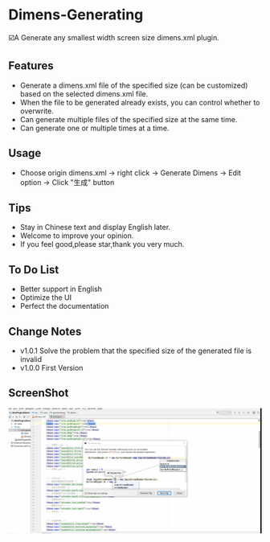 # Dimens-Generating
:ballot_box_with_check:A Generate any smallest width screen size dimens.xml plugin.
## Features
* Generate a dimens.xml file of the specified size (can be customized) based on the selected dimens.xml file.
* When the file to be generated already exists, you can control whether to overwrite.
* Can generate multiple files of the specified size at the same time.
* Can generate one or multiple times at a time.

## Usage
* Choose origin dimens.xml -> right click -> Generate Dimens -> Edit option -> Click "生成" button

## Tips
* Stay in Chinese text and display English later.
* Welcome to improve your opinion.
* If you feel good,please star,thank you very much.

## To Do List
* Better support in English
* Optimize the UI
* Perfect the documentation

## Change Notes
* v1.0.1 Solve the problem that the specified size of the generated file is invalid </li>
* v1.0.0 First Version</li>

## ScreenShot
![ScreenShot](https://github.com/Wenlong-Guo/Dimens-Generating/blob/master/ScreenShot/ScreenShot.gif)
